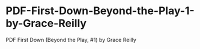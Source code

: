 # PDF-First-Down-Beyond-the-Play-1-by-Grace-Reilly
PDF First Down (Beyond the Play, #1) by Grace Reilly

